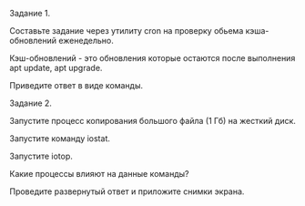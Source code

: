 Задание 1.

Составьте задание через утилиту cron на проверку обьема кэша-обновлений еженедельно.

Кэш-обновлений - это обновления которые остаются после выполнения apt update, apt upgrade.

Приведите ответ в виде команды.


Задание 2.

Запустите процесс копирования большого файла (1 Гб) на жесткий диск.

Запустите команду iostat.

Запустите iotop.

Какие процессы влияют на данные команды?

Проведите развернутый ответ и приложите снимки экрана.